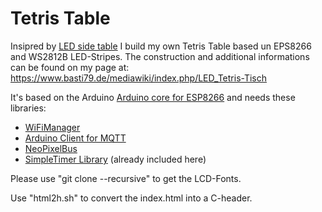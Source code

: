# Tetris Table

Insipred by [LED side table](https://sites.google.com/site/klaasdc/led-table)
I build my own Tetris Table based un EPS8266 and WS2812B LED-Stripes.
The construction and additional informations can be found on my page at:
https://www.basti79.de/mediawiki/index.php/LED_Tetris-Tisch

It's based on the Arduino [Arduino core for ESP8266](https://github.com/esp8266/Arduino) and needs these libraries:
* [WiFiManager](https://github.com/tzapu/WiFiManager)
* [Arduino Client for MQTT](https://github.com/knolleary/pubsubclient)
* [NeoPixelBus](https://github.com/Makuna/NeoPixelBus)
* [SimpleTimer Library](http://playground.arduino.cc/Code/SimpleTimer) (already included here)

Please use "git clone --recursive" to get the LCD-Fonts.

Use "html2h.sh" to convert the index.html into a C-header.
